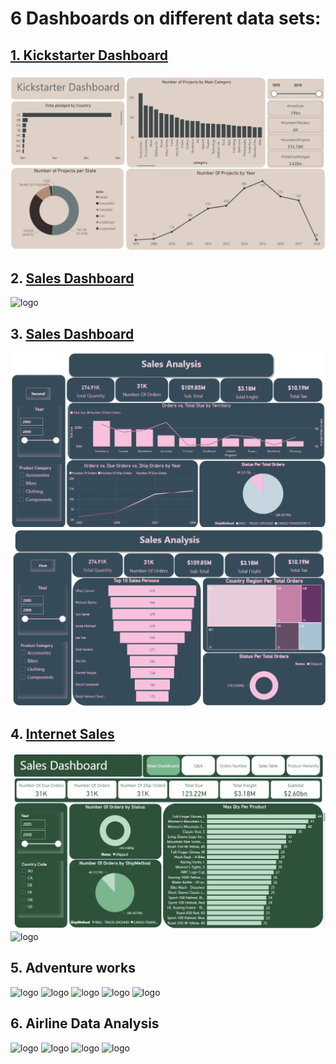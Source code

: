 # 6 Dashboards on different data sets:

## [1. Kickstarter Dashboard](https://github.com/sohilamohey/PowerBI_Tasks/tree/main/1.%20Kickstarter%20Dashboard)
![logo](https://github.com/sohilamohey/PowerBI_Tasks/blob/main/1.%20Kickstarter%20Dashboard/Kickstarter.png)


## 2. [Sales Dashboard](https://github.com/sohilamohey/PowerBI_Tasks/tree/main/2.%20Sales%20Dashboard)
![logo](https://github.com/sohilamohey/PowerBI_Tasks/tree/main/2.%20Sales%20Dashboard)

## 3. [Sales Dashboard](https://github.com/sohilamohey/PowerBI_Tasks/tree/main/3.%20Sales%20Dashboard)
![logo](https://github.com/sohilamohey/PowerBI_Tasks/blob/main/3.%20Sales%20Dashboard/Main%20Dashboard.png)
![logo](https://github.com/sohilamohey/PowerBI_Tasks/blob/main/3.%20Sales%20Dashboard/Page%202.png)

## 4. [Internet Sales](https://github.com/sohilamohey/PowerBI_Tasks/tree/main/4.%20Internet%20Sales)
![logo](https://github.com/sohilamohey/PowerBI_Tasks/blob/main/4.%20Internet%20Sales/1.%20Main%20Dashboard.png)
![logo]()

## 5. Adventure works
![logo]()
![logo]()
![logo]()
![logo]()
![logo]()


## 6. Airline Data Analysis
![logo]()
![logo]()
![logo]()
![logo]()
